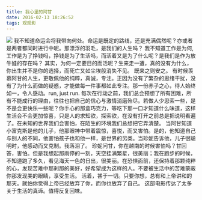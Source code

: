 ```yaml
---
title: 我心里的阿甘
date: 2016-02-13 18:26:52
tags: 观观影
---
```


![](//cdn.monniya.com/2016/forrest-gump-0.jpg )
我不知道命运会将我带向何处。命运是既定的路线，还是充满偶然呢？亦或者是两者都同时进行中呢。那漂浮的羽毛，是我们的人生吗？
我不知道工作是为何,工作是为了挣钱吗，挣钱是为了生活吗，而活着又是为了什么呢？是我们是作为放牛娃的存在吗？
其实，为何一定要目的而活呢？生来走一遭，真的没有为什么，你出生并不是你的选择，而死亡又如尘埃般消失不见。
既来之则安之。
有时候羡慕阿甘的人生，更敬佩他的纯粹，真诚，专注。正因为没有了繁杂的思绪干扰，没有了为什么而做的疑惑，才能做每一件事都如此专注。那一份赤子之心，待人始终如一，令人感动。run, just run.
每次在行动之前，我们总会预想了所有困难，所有不能成行的理由，往往也把自己的信心与激情消磨殆尽。若做人少思索一些，是不是会更快乐一些呢？你手心的那盒巧克力，等吃下那一口才知道什么味道，这样生活会不会更加惊喜，只是人的求知欲，探索欲，在没有打开之前总是把说明看遍了。在未知的世界我们会害怕，在陌生的环境我们总想把它弄清楚。
当阿甘知道小富克斯是他的儿子，他那眼神中带着震惊，喜悦，而又害怕。是的，他知道自己与别人的不同，他害怕孩子也和他一样，是世界的另类。当珍妮告诉他，儿子很聪明时，他感动而又克制。我落泪了。
珍妮问甘，你在越南的时候害怕吗？甘回答，害怕。但是我想起那雨停的一刻，天空挂满繁星，很美丽；我在跑步的时候，不知道跑了多久，看见海天一色的日出，很美丽。在恐惧面前，还保持着那颗纯粹的心，发现苦难中那刹那的美好，好希望成为这样的人。不要被生活中的苦难蒙蔽你那发现美的眼睛，享受生活。
活着，甚于一切。只要你想，总有和上帝讲和的那天。就怕你觉得上帝已经放弃了你，而你也放弃了自己。
这部电影传达了太多关于生活的真谛。值得反复回味。